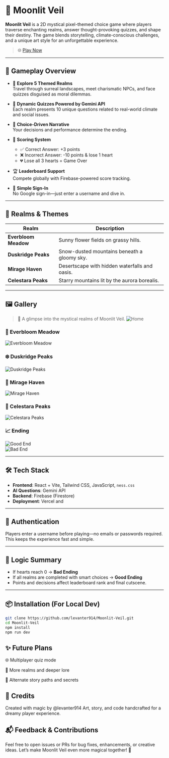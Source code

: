 # 🌙 Moonlit Veil

**Moonlit Veil** is a 2D mystical pixel-themed choice game where players traverse enchanting realms, answer thought-provoking quizzes, and shape their destiny. The game blends storytelling, climate-conscious challenges, and a unique art style for an unforgettable experience.

> 🌐 [Play Now](https://www.moonlit-veil.xyz)  

---

## 🧩 Gameplay Overview

- 🌸 **Explore 5 Themed Realms**  
  Travel through surreal landscapes, meet charismatic NPCs, and face quizzes disguised as moral dilemmas.

- 💬 **Dynamic Quizzes Powered by Gemini API**  
  Each realm presents 10 unique questions related to real-world climate and social issues.

- 🧠 **Choice-Driven Narrative**  
  Your decisions and performance determine the ending.

- 💖 **Scoring System**
  - ✅ Correct Answer: +3 points  
  - ❌ Incorrect Answer: -10 points & lose 1 heart  
  - 💔 Lose all 3 hearts = Game Over

- 🏆 **Leaderboard Support**  
  Compete globally with Firebase-powered score tracking.

- 👤 **Simple Sign-In**  
  No Google sign-in—just enter a username and dive in.

---

## 🎨 Realms & Themes

| Realm | Description |
|-------|-------------|
| **Everbloom Meadow** | Sunny flower fields on grassy hills. |
| **Duskridge Peaks** | Snow-dusted mountains beneath a gloomy sky. |
| **Mirage Haven** | Desertscape with hidden waterfalls and oasis. |
| **Celestara Peaks** | Starry mountains lit by the aurora borealis. |

---

## 🖼️ Gallery

> 📸 A glimpse into the mystical realms of Moonlit Veil.
![Home](images/home.png)


### 🌸 Everbloom Meadow  
![Everbloom Meadow](images/em.png)

### ❄️ Duskridge Peaks  
![Duskridge Peaks](images/dr.png)

### 🌵 Mirage Haven  
![Mirage Haven](images/mh.png)

### 🌌 Celestara Peaks  
![Celestara Peaks](images/ch.png)

### 📈 Ending
![Good End](images/ge.png)  
![Bad End](images/be.png)

---

## 🛠️ Tech Stack

- **Frontend**: React + Vite, Tailwind CSS, JavaScript, `ness.css`
- **AI Questions**: Gemini API
- **Backend**: Firebase (Firestore)
- **Deployment**: Vercel and 

---

## 🔐 Authentication

Players enter a username before playing—no emails or passwords required. This keeps the experience fast and simple.

---

## 🧠 Logic Summary

- If hearts reach 0 → **Bad Ending**
- If all realms are completed with smart choices → **Good Ending**
- Points and decisions affect leaderboard rank and final cutscene.

---

## 📦 Installation (For Local Dev)

```bash
git clone https://github.com/levanter914/Moonlit-Veil.git
cd Moonlit-Veil
npm install
npm run dev
```

## ✨ Future Plans
🌐 Multiplayer quiz mode

🧚 More realms and deeper lore

🧭 Alternate story paths and secrets

## 🙌 Credits
Created with magic by @levanter914
Art, story, and code handcrafted for a dreamy player experience.

## 📬 Feedback & Contributions
Feel free to open issues or PRs for bug fixes, enhancements, or creative ideas.
Let’s make Moonlit Veil even more magical together! 🌙
